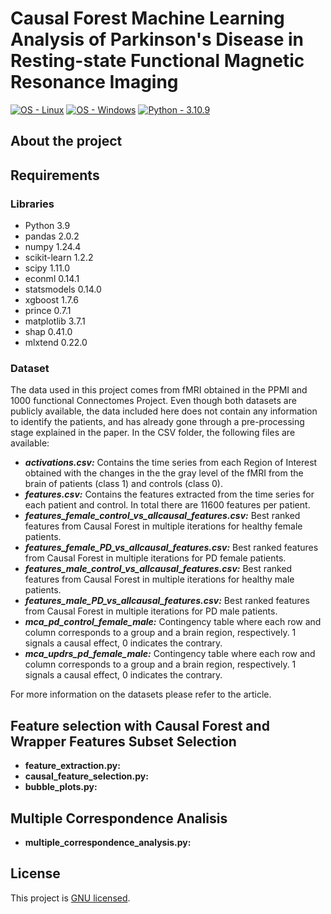 <h1 align="left"> Causal Forest Machine Learning Analysis of Parkinson's Disease in Resting-state Functional Magnetic Resonance Imaging </h1>
<!-- Badges generated with: https://michaelcurrin.github.io/badge-generator/#/generic -->
<a href="https://www.linux.org/" title="Go to Linux homepage"><img src="https://img.shields.io/badge/OS-Linux-blue?logo=linux&logoColor=white" alt="OS - Linux"></a>
<a href="https://www.microsoft.com/" title="Go to Microsoft homepage"><img src="https://img.shields.io/badge/OS-Windows-blue?logo=windows&logoColor=white" alt="OS - Windows"></a>
<a href="https://www.python.org/downloads/"><img src="https://img.shields.io/static/v1?label=Python&message=3.10.9&color=2ea44f" alt="Python - 3.10.9"></a>

<h2 align="left"> About the project </h2>


<h2 align="left"> Requirements </h2>

<h3 align="left"> Libraries </h3>

- Python 3.9
- pandas 2.0.2
- numpy 1.24.4
- scikit-learn 1.2.2
- scipy 1.11.0
- econml 0.14.1
- statsmodels 0.14.0
- xgboost 1.7.6
- prince 0.7.1
- matplotlib 3.7.1
- shap 0.41.0
- mlxtend 0.22.0

<h3 align="left"> Dataset </h3>

The data used in this project comes from fMRI obtained in the PPMI and 1000 functional Connectomes Project. Even though both datasets are publicly available, the data included here does not contain any information to identify the patients, and has already gone through a pre-processing stage explained in the paper.
In the CSV folder, the following files are available:

- <b><i>activations.csv:</i></b> Contains the time series from each Region of Interest obtained with the changes in the the gray level of the fMRI from the brain of patients (class 1) and controls (class 0).
- <b><i>features.csv:</i></b> Contains the features extracted from the time series for each patient and control. In total there are 11600 features per patient.
- <b><i>features_female_control_vs_allcausal_features.csv:</i></b> Best ranked features from Causal Forest in multiple iterations for healthy female patients.
- <b><i>features_female_PD_vs_allcausal_features.csv:</i></b> Best ranked features from Causal Forest in multiple iterations for PD female patients.
- <b><i>features_male_control_vs_allcausal_features.csv:</i></b> Best ranked features from Causal Forest in multiple iterations for healthy male patients.
- <b><i>features_male_PD_vs_allcausal_features.csv:</i></b> Best ranked features from Causal Forest in multiple iterations for PD male patients.
- <b><i>mca_pd_control_female_male:</i></b> Contingency table where each row and column corresponds to a group and a brain region, respectively. 1 signals a causal effect, 0 indicates the contrary.
- <b><i>mca_updrs_pd_female_male:</i></b> Contingency table where each row and column corresponds to a group and a brain region, respectively. 1 signals a causal effect, 0 indicates the contrary.

For more information on the datasets please refer to the article.

<h2 align="left"> Feature selection with Causal Forest and Wrapper Features Subset Selection </h2>

- <b>feature_extraction.py:</b>
- <b>causal_feature_selection.py:</b>
- <b>bubble_plots.py:</b>

<h2 align="left"> Multiple Correspondence Analisis </h2>

- <b>multiple_correspondence_analysis.py:</b>



## License

This project is [GNU licensed](./LICENSE).
